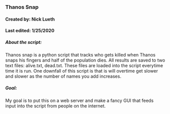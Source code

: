 ### Thanos Snap
#### Created by: Nick Lueth
#### Last edited: 1/25/2020

##### About the script:
Thanos snap is a python script that tracks who gets killed when Thanos snaps his fingers and half of the population dies. All results are saved to two text files: alive.txt, dead.txt. These files are loaded into the script everytime time it is run. One downfall of this script is that is will overtime get slower and slower as the number of names you add increases. 

##### Goal:
My goal is to put this on a web server and make a fancy GUI that feeds input into the script from people on the internet.

